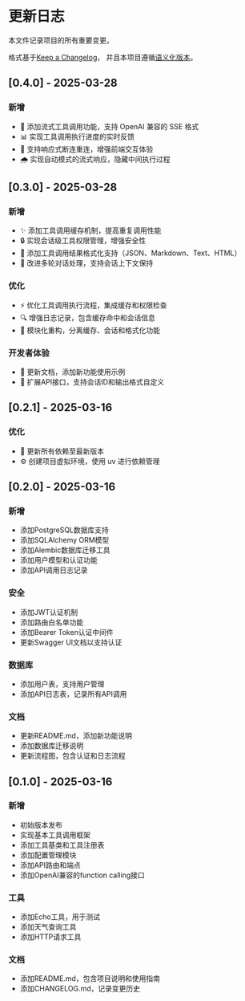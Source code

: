 # 更新日志

本文件记录项目的所有重要变更。

格式基于[Keep a Changelog](https://keepachangelog.com/zh-CN/1.0.0/)，
并且本项目遵循[语义化版本](https://semver.org/lang/zh-CN/)。

## [0.4.0] - 2025-03-28

### 新增
* 🌊 添加流式工具调用功能，支持 OpenAI 兼容的 SSE 格式
* 📊 实现工具调用执行进度的实时反馈
* 🔄 支持响应式断连重连，增强前端交互体验
* 🌧️ 实现自动模式的流式响应，隐藏中间执行过程

## [0.3.0] - 2025-03-28

### 新增
* ✨ 添加工具调用缓存机制，提高重复调用性能
* 🔒 实现会话级工具权限管理，增强安全性
* 🎨 添加工具调用结果格式化支持（JSON、Markdown、Text、HTML）
* 💬 改进多轮对话处理，支持会话上下文保持

### 优化
* ⚡️ 优化工具调用执行流程，集成缓存和权限检查
* 🔍 增强日志记录，包含缓存命中和会话信息
* 🧩 模块化重构，分离缓存、会话和格式化功能

### 开发者体验
* 📖 更新文档，添加新功能使用示例
* 🔄 扩展API接口，支持会话ID和输出格式自定义

## [0.2.1] - 2025-03-16

### 优化
* 🔄 更新所有依赖至最新版本
* ⚙️ 创建项目虚拟环境，使用 uv 进行依赖管理


## [0.2.0] - 2025-03-16

### 新增
* 添加PostgreSQL数据库支持
* 添加SQLAlchemy ORM模型
* 添加Alembic数据库迁移工具
* 添加用户模型和认证功能
* 添加API调用日志记录

### 安全
* 添加JWT认证机制
* 添加路由白名单功能
* 添加Bearer Token认证中间件
* 更新Swagger UI文档以支持认证

### 数据库
* 添加用户表，支持用户管理
* 添加API日志表，记录所有API调用

### 文档
* 更新README.md，添加新功能说明
* 添加数据库迁移说明
* 更新流程图，包含认证和日志流程

## [0.1.0] - 2025-03-16

### 新增
* 初始版本发布
* 实现基本工具调用框架
* 添加工具基类和工具注册表
* 添加配置管理模块
* 添加API路由和端点
* 添加OpenAI兼容的function calling接口

### 工具
* 添加Echo工具，用于测试
* 添加天气查询工具
* 添加HTTP请求工具

### 文档
* 添加README.md，包含项目说明和使用指南
* 添加CHANGELOG.md，记录变更历史
